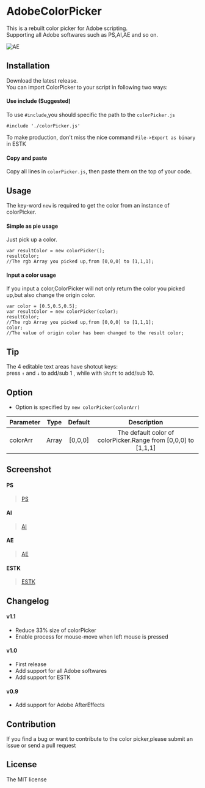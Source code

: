 # AdobeColorPicker
This is a rebuilt color picker for Adobe scripting.  
Supporting all Adobe softwares such as PS,AI,AE and so on.  

![AE](https://raw.githubusercontent.com/Smallpath/AdobeColorPicker/master/_screenshot/AE.png)

## Installation
Download the latest release.  
You can import ColorPicker to your script in following two ways:  

#### Use include (Suggested)
To use `#include`,you should specific the path to the `colorPicker.js`  
```
#include './colorPicker.js'
```
To make production, don't miss the nice command `File->Export as binary` in ESTK

#### Copy and paste
Copy all lines in `colorPicker.js`, then paste them on the top of your code.  

## Usage
The key-word `new` is required to get the color from an instance of colorPicker.  

#### Simple as pie usage
Just pick up a color.  

```
var resultColor = new colorPicker();
resultColor;
//The rgb Array you picked up,from [0,0,0] to [1,1,1];
```

#### Input a color usage
If you input a color,ColorPicker will not only return the color you picked up,but also change the origin color.    

```
var color = [0.5,0.5,0.5];
var resultColor = new colorPicker(color);  
resultColor;
//The rgb Array you picked up,from [0,0,0] to [1,1,1];
color;
//The value of origin color has been changed to the result color;
```

## Tip
The 4 editable text areas have shotcut keys:  
press `↑` and `↓` to add/sub 1 , while with `Shift` to add/sub 10.

## Option
- Option is specified by `new colorPicker(colorArr)`  

|Parameter | Type |Default| Description|
|:---------|:----:|:-----:|:----------:|
|colorArr  |Array |[0,0,0]|The default color of colorPicker.Range from [0,0,0] to [1,1,1] |

## Screenshot
#### PS
>[PS](https://raw.githubusercontent.com/Smallpath/AdobeColorPicker/master/_screenshot/PS.png)  

#### AI
>[AI](https://raw.githubusercontent.com/Smallpath/AdobeColorPicker/master/_screenshot/AI.png)

#### AE
>[AE](https://raw.githubusercontent.com/Smallpath/AdobeColorPicker/master/_screenshot/AE.png)

#### ESTK
>[ESTK](https://raw.githubusercontent.com/Smallpath/AdobeColorPicker/master/_screenshot/ESTK.png)

## Changelog
#### v1.1
- Reduce 33% size of colorPicker
- Enable process for mouse-move when left mouse is pressed

#### v1.0
- First release
- Add support for all Adobe softwares 
- Add support for ESTK

#### v0.9
- Add support for Adobe AfterEffects

## Contribution
If you find a bug or want to contribute to the color picker,please submit an issue or send a pull request

## License
The MIT license




